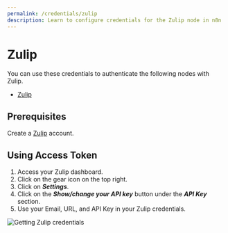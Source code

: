 ```yaml
---
permalink: /credentials/zulip
description: Learn to configure credentials for the Zulip node in n8n
---
```


# Zulip

You can use these credentials to authenticate the following nodes with Zulip.
- [Zulip](../../nodes-library/nodes/Zulip/README.md)

## Prerequisites

Create a [Zulip](https://zulip.com/) account.

## Using Access Token

1. Access your Zulip dashboard.
2. Click on the gear icon on the top right.
3. Click on ***Settings***.
4. Click on the ***Show/change your API key*** button under the ***API Key*** section.
5. Use your Email, URL, and API Key in your Zulip credentials.

![Getting Zulip credentials](REDACTED)
